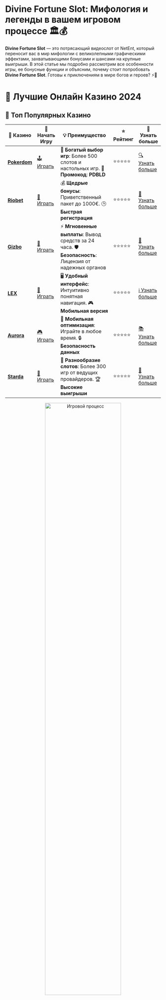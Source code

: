 # **Divine Fortune Slot**: Мифология и легенды в вашем игровом процессе 🏛️💰

**Divine Fortune Slot** — это потрясающий видеослот от NetEnt, который переносит вас в мир мифологии с великолепными графическими эффектами, захватывающими бонусами и шансами на крупные выигрыши. В этой статье мы подробно рассмотрим все особенности игры, ее бонусные функции и объясним, почему стоит попробовать **Divine Fortune Slot**. Готовы к приключениям в мире богов и героев? ⚡🎰

# 🎰 Лучшие Онлайн Казино 2024

## 🌟 Топ Популярных Казино

| 🎲 **Казино** | 🔗 **Начать Игру** | 💡 **Преимущество** | ⭐ **Рейтинг** | 🔗 **Узнать больше** |
|--------------|---------------------|---------------------|----------------|----------------------|
| [**Pokerdom**](https://brandplay.link/4k77v2yx) | [🕹️ Играть](https://brandplay.link/4k77v2yx) | 🎉 **Богатый выбор игр**: Более 500 слотов и настольных игр. 🎁 **Промокод**: **PDBLD** | ⭐⭐⭐⭐⭐ | [🔍 Узнать больше](https://brandplay.link/4k77v2yx) |
| [**Riobet**](https://brandplay.link/7xBLTPyj) | [🎰 Играть](https://brandplay.link/7xBLTPyj) | 💰 **Щедрые бонусы**: Приветственный пакет до 1000€. 🕒 **Быстрая регистрация** | ⭐⭐⭐⭐⭐ | [📖 Узнать больше](https://brandplay.link/7xBLTPyj) |
| [**Gizbo**](https://brandplay.link/bprXw4YV) | [🎲 Играть](https://brandplay.link/bprXw4YV) | ⚡ **Мгновенные выплаты**: Вывод средств за 24 часа. 🛡️ **Безопасность**: Лицензия от надежных органов | ⭐⭐⭐⭐⭐ | [📝 Узнать больше](https://brandplay.link/bprXw4YV) |
| [**LEX**](https://brandplay.link/zW4hdDFV) | [🤑 Играть](https://brandplay.link/zW4hdDFV) | 🖥️ **Удобный интерфейс**: Интуитивно понятная навигация. 🎮 **Мобильная версия** | ⭐⭐⭐⭐⭐ | [ℹ️ Узнать больше](https://brandplay.link/zW4hdDFV) |
| [**Aurora**](https://10trafic-stat2.com/click/668546556bcc6313411604bd/6766/13032/subaccount) | [🎮 Играть](https://10trafic-stat2.com/click/668546556bcc6313411604bd/6766/13032/subaccount) | 📱 **Мобильная оптимизация**: Играйте в любое время. 🔒 **Безопасность данных** | ⭐⭐⭐⭐⭐ | [📚 Узнать больше](https://10trafic-stat2.com/click/668546556bcc6313411604bd/6766/13032/subaccount) |
| [**Starda**](https://brandplay.link/fB7xwRFL) | [🎯 Играть](https://brandplay.link/fB7xwRFL) | 🎰 **Разнообразие слотов**: Более 300 игр от ведущих провайдеров. 🏆 **Высокие выигрыши** | ⭐⭐⭐⭐⭐ | [🔎 Узнать больше](https://brandplay.link/fB7xwRFL) |

<div align="center">
    <img src="https://i.pinimg.com/originals/87/9e/b9/879eb9354dd0699582408b68f2e253b2.gif" alt="Игровой процесс" width="70%">
</div>

## 💎 Лучшие Бонусы и Акции

| 🎲 **Казино** | 🔗 **Начать Игру** | 💡 **Преимущество** | ⭐ **Рейтинг** | 🔗 **Узнать больше** |
|--------------|---------------------|---------------------|----------------|----------------------|
| [**Kometa**](https://brandplay.link/8ZymQJV8) | [🎰 Играть](https://brandplay.link/8ZymQJV8) | 🎁 **Эксклюзивные бонусы**: Регулярные акции и промо. 🔄 **Программы лояльности** | ⭐⭐⭐⭐☆ | [🔍 Узнать больше](https://brandplay.link/8ZymQJV8) |
| [**R7**](https://brandplay.link/bMd3Yjsw) | [🕹️ Играть](https://brandplay.link/bMd3Yjsw) | 🕒 **Круглосуточная поддержка**: Всегда на связи. 💸 **Высокие лимиты** | ⭐⭐⭐⭐☆ | [📖 Узнать больше](https://brandplay.link/bMd3Yjsw) |
| [**7K**](https://brandplay.link/BvQyFShp) | [🎲 Играть](https://brandplay.link/BvQyFShp) | 🌟 **Эксклюзивные бонусы**: Только для VIP игроков. 🎉 **Сезонные акции** | ⭐⭐⭐⭐☆ | [📝 Узнать больше](https://brandplay.link/BvQyFShp) |
| [**Kent**](https://brandplay.link/Fv2WP3js) | [🤑 Играть](https://brandplay.link/Fv2WP3js) | 📈 **Высокий RTP**: Более 98%. 💼 **Профессиональная поддержка** | ⭐⭐⭐⭐☆ | [ℹ️ Узнать больше](https://brandplay.link/Fv2WP3js) |
| [**1Xslots**](https://brandplay.link/hSB1khtr) | [🎮 Играть](https://brandplay.link/hSB1khtr) | 🎉 **Множество акций**: Еженедельные бонусы и турниры. 🛡️ **Безопасность** | ⭐⭐⭐⭐☆ | [📚 Узнать больше](https://brandplay.link/hSB1khtr) |
| [**Gama**](https://brandplay.link/j6NMKsDz) | [🎯 Играть](https://brandplay.link/j6NMKsDz) | 🔍 **Интуитивный интерфейс**: Легкость использования. 🏅 **Престижные турниры** | ⭐⭐⭐⭐☆ | [🔎 Узнать больше](https://brandplay.link/j6NMKsDz) |

<div align="center">
    <img src="https://i.pinimg.com/originals/87/9e/b9/879eb9354dd0699582408b68f2e253b2.gif" alt="Игровой процесс" width="70%">
</div>

## 🚀 Быстрые Выигрыши и Поддержка

| 🎲 **Казино** | 🔗 **Начать Игру** | 💡 **Преимущество** | ⭐ **Рейтинг** | 🔗 **Узнать больше** |
|--------------|---------------------|---------------------|----------------|----------------------|
| [**Onion**](https://brandplay.link/zBGRVpQ9) | [🎰 Играть](https://brandplay.link/zBGRVpQ9) | 🤑 **Низкие ставки**: Идеально для начинающих. 🔄 **Быстрые выводы** | ⭐⭐⭐⭐☆ | [🔍 Узнать больше](https://brandplay.link/zBGRVpQ9) |
| [**Чемпион**](https://temon-gter.cfd/go/lRq?p80412p304504pcc44t17455) | [🕹️ Играть](https://temon-gter.cfd/go/lRq?p80412p304504pcc44t17455) | 🏅 **Лояльная программа**: Награды за активность. 🎁 **Ежемесячные бонусы** | ⭐⭐⭐⭐☆ | [📖 Узнать больше](https://temon-gter.cfd/go/lRq?p80412p304504pcc44t17455) |
| [**Vavada**](https://vavadapartner.pro/?promo=ea5c9275-6854-4505-94fc-95ab18221945-linkb2) | [🎲 Играть](https://vavadapartner.pro/?promo=ea5c9275-6854-4505-94fc-95ab18221945-linkb2) | 🚀 **Быстрая регистрация**: Начните играть мгновенно. 🔐 **Безопасные транзакции** | ⭐⭐⭐⭐☆ | [📝 Узнать больше](https://vavadapartner.pro/?promo=ea5c9275-6854-4505-94fc-95ab18221945-linkb2) |
| [**Friends**](https://gofriends.kim/linkb2) | [🤑 Играть](https://gofriends.kim/linkb2) | 🤝 **Социальные игры**: Играйте с друзьями. 🌐 **Мультиплатформенность** | ⭐⭐⭐⭐☆ | [ℹ️ Узнать больше](https://gofriends.kim/linkb2) |
| [**1WIN**](https://brandplay.link/smXVpBbG) | [🎮 Играть](https://brandplay.link/smXVpBbG) | 🏆 **Спортивные ставки**: Широкий выбор видов спорта. 💵 **Высокие коэффициенты** | ⭐⭐⭐⭐☆ | [📚 Узнать больше](https://brandplay.link/smXVpBbG) |
| [**Drip**](https://drp-ircp01.com/c07e6a3db) | [🎯 Играть](https://drp-ircp01.com/c07e6a3db) | 🌐 **Инновационные игры**: Новейшие игровые технологии. 🛡️ **Высокая безопасность** | ⭐⭐⭐⭐☆ | [🔎 Узнать больше](https://drp-ircp01.com/c07e6a3db) |
| [**JoyCasino**](https://rpc30.call2me.pro/?/ru/registration?apkpop=0&partner=p24970p3291217pc98f) | [🎰 Играть](https://rpc30.call2me.pro/?/ru/registration?apkpop=0&partner=p24970p3291217pc98f) | 🎁 **Приятные бонусы**: Ежедневные акции и подарки. 🕹️ **Разнообразие игр** | ⭐⭐⭐⭐☆ | [🔍 Узнать больше](https://rpc30.call2me.pro/?/ru/registration?apkpop=0&partner=p24970p3291217pc98f) |

<div align="center">
    <img src="https://i.pinimg.com/originals/87/9e/b9/879eb9354dd0699582408b68f2e253b2.gif" alt="Игровой процесс" width="70%">
</div>
---

✨ **Выбирайте лучшее казино для себя и наслаждайтесь игрой! Удачи!** ✨
![Divine Fortune Slot](https://i.pinimg.com/originals/a9/29/6e/a9296ea1cf6a7c20a985e593451f0323.png)

### Что такое **Divine Fortune Slot**? 🎮🛡️

**Divine Fortune Slot** — это слот, вдохновленный древнегреческой мифологией, который предлагает игрокам уникальное сочетание классических игровых элементов и современных бонусных функций. Игра включает в себя 5 барабанов, 3 ряда и 20 фиксированных линий выплат, что дает множество возможностей для формирования выигрышных комбинаций.

В **Divine Fortune** вас ждут не только легендарные символы, такие как медуза Горгона, мифические существа и боги, но и впечатляющие бонусные функции, включая джекпот и бесплатные вращения.

### Особенности **Divine Fortune Slot** ⚡💎

1. **Бонусные раунды и бесплатные вращения** 🎉  
   В **Divine Fortune Slot** вас ждут увлекательные бонусные раунды. Например, в режиме бесплатных вращений медуза Горгона и другие мифические символы могут принести вам дополнительные бесплатные вращения и увеличенные множители. Также в бонусных раундах увеличивается вероятность получения джекпота!

2. **Мифологические символы** 🏛️🦄  
   Игра наполнена мифологическими символами, такими как Медуза Горгона, Сфинкс, Пегас и другие. Эти символы не только усиливают атмосферу игры, но и могут принести вам крупные выигрыши при попадании в выигрышные комбинации.

3. **Джекпот в **Divine Fortune** 🏆  
   В **Divine Fortune Slot** присутствует прогрессивный джекпот, который может быть активирован в бонусном раунде. В джекпотной игре вам предстоит собирать золотые монеты, чтобы запустить шанс на получение одного из трех уровней джекпота.

4. **Высокая отдача (RTP)** 📊  
   **Divine Fortune Slot** имеет RTP 96.6%, что делает его отличным выбором для игроков, стремящихся к хорошим выплатам. Игра имеет среднюю волатильность, что означает, что выигрыши приходят достаточно часто, но они могут варьироваться по размеру.

5. **Мобильная версия** 📱  
   Как и все слоты от NetEnt, **Divine Fortune Slot** идеально подходит для игры на мобильных устройствах. Это позволяет игрокам наслаждаться игрой на смартфонах и планшетах, не теряя в качестве и функциональности.

### Как играть в **Divine Fortune Slot**? 🎰⚡

1. **Запуск игры**  
   Чтобы начать играть, выберите слот **Divine Fortune** в онлайн-казино. Вы можете начать с демо-версии, чтобы ознакомиться с функционалом игры, или сразу играть на деньги.

2. **Настройка ставок**  
   Определитесь с размером ставки и количеством линий, на которых хотите играть. **Divine Fortune Slot** предлагает гибкие настройки ставок, что позволяет играть как на низких, так и на высоких ставках.

3. **Активация бонусных функций**  
   Следите за бонусными символами, такими как медуза Горгона и золотые монеты, которые активируют дополнительные бонусы и бесплатные вращения. Эти функции могут значительно увеличить ваш выигрыш.

4. **Получение джекпота**  
   В **Divine Fortune Slot** есть шанс на выигрыш прогрессивного джекпота. Для этого необходимо собрать специальные символы в бонусном раунде. Чем больше золотых монет вы соберете, тем выше шанс на крупный джекпот!

### Почему стоит выбрать **Divine Fortune Slot**? 🏛️💰

1. **Мифологическая тематика** 🦄  
   Если вы любите мифологию и хотите поиграть в слот, который погружает вас в мир богов и мифических существ, **Divine Fortune** — это идеальный выбор. Атмосфера игры, наполненная древнегреческими мотивами, увлекает с первых минут.

2. **Прогрессивный джекпот** 💸  
   **Divine Fortune Slot** предлагает шанс выиграть прогрессивный джекпот. Это огромное преимущество, которое делает игру особенно привлекательной для тех, кто ищет большие выплаты.

3. **Уникальные бонусные раунды и бесплатные вращения** 🎉  
   Бонусные раунды в **Divine Fortune** — это то, что отличает этот слот от других. Бесплатные вращения и дополнительные множители могут существенно повысить ваши шансы на выигрыш.

4. **Высокая отдача (RTP)** 📊  
   RTP 96.6% и средняя волатильность делают этот слот отличным выбором для тех, кто ищет честные и частые выплаты.

5. **Оптимизация для мобильных устройств** 📱  
   Игра **Divine Fortune** отлично работает на мобильных устройствах, так что вы можете играть в любое время и в любом месте, не теряя в качестве.

### Заключение

**Divine Fortune Slot** — это не просто слот, а настоящее приключение в мире мифологии, где вам предстоит сражаться с мифическими существами и искать сокровища. 🏛️💎

Попробуйте слот **Divine Fortune** прямо сейчас, активируйте бонусные функции и выигрывайте крупные суммы в прогрессивном джекпоте! Не упустите шанс окунуться в атмосферу древнегреческой мифологии и испытать удачу в поисках легендарных богатств. 🍀💰
